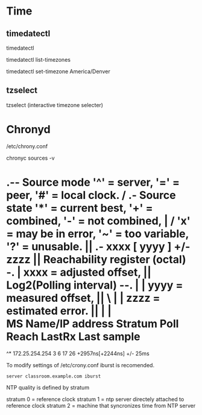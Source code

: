 # Time

## timedatectl

timedatectl

timedatectl list-timezones

timedatectl set-timezone America/Denver

## tzselect

tzselect (interactive timezone selecter)

# Chronyd


/etc/chrony.conf

chronyc sources -v

  .-- Source mode  '^' = server, '=' = peer, '#' = local clock.
 / .- Source state '*' = current best, '+' = combined, '-' = not combined,
| /             'x' = may be in error, '~' = too variable, '?' = unusable.
||                                                 .- xxxx [ yyyy ] +/- zzzz
||      Reachability register (octal) -.           |  xxxx = adjusted offset,
||      Log2(Polling interval) --.      |          |  yyyy = measured offset,
||                                \     |          |  zzzz = estimated error.
||                                 |    |           \
MS Name/IP address         Stratum Poll Reach LastRx Last sample
===============================================================================
^* 172.25.254.254                3   6    17    26  +2957ns[+2244ns] +/-   25ms


To modify settings of /etc/crony.conf
iburst is recomended. 

```
server classroom.example.com iburst
```


NTP quality is defined by stratum

stratum 0 = reference clock
stratum 1 = ntp server directely attached to reference clock
stratum 2 = machine that syncronizes time from NTP server